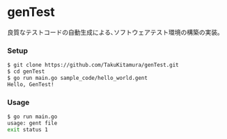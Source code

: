 # genTest
良質なテストコードの自動生成による､ソフトウェアテスト環境の構築の実装｡

### Setup
```sh
$ git clone https://github.com/TakuKitamura/genTest.git
$ cd genTest
$ go run main.go sample_code/hello_world.gent 
Hello, GenTest!
```

### Usage
```sh
$ go run main.go 
usage: gent file
exit status 1
```
